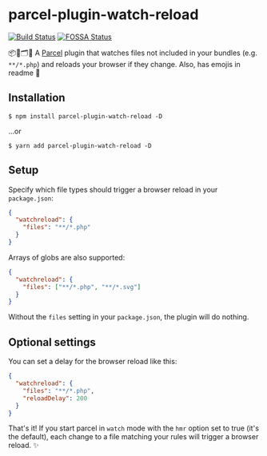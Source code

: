 # parcel-plugin-watch-reload 

[![Build Status](https://travis-ci.com/hirasso/parcel-plugin-watch-reload.svg?branch=master)](https://travis-ci.com/hirasso/parcel-plugin-watch-reload) [![FOSSA Status](https://app.fossa.com/api/projects/custom%2B17638%2Fgit%40github.com%3Ahirasso%2Fparcel-plugin-watch-reload.git.svg?type=shield)](https://app.fossa.com/projects/custom%2B17638%2Fgit%40github.com%3Ahirasso%2Fparcel-plugin-watch-reload.git?ref=badge_shield)

📦🔌🗂👀 A [Parcel](https://github.com/parcel-bundler/parcel) plugin that watches files not included in your bundles (e.g. `**/*.php`) and reloads your browser if they change. Also, has emojis in readme 👾


## Installation

```
$ npm install parcel-plugin-watch-reload -D
```
...or

```
$ yarn add parcel-plugin-watch-reload -D
```

## Setup

Specify which file types should trigger a browser reload in your `package.json`:

```json
{
  "watchreload": {
    "files": "**/*.php"
  }
}
```
Arrays of globs are also supported:

```json
{
  "watchreload": {
    "files": ["**/*.php", "**/*.svg"]
  }
}
```
Without the `files` setting in your `package.json`, the plugin will do nothing.

## Optional settings

You can set a delay for the browser reload like this:

```json
{
  "watchreload": {
    "files": "**/*.php",
    "reloadDelay": 200
  }
}
```

That's it! If you start parcel in `watch` mode with the `hmr` option set to true (it's the default), each change to a file matching your rules will trigger a browser reload. ✨
